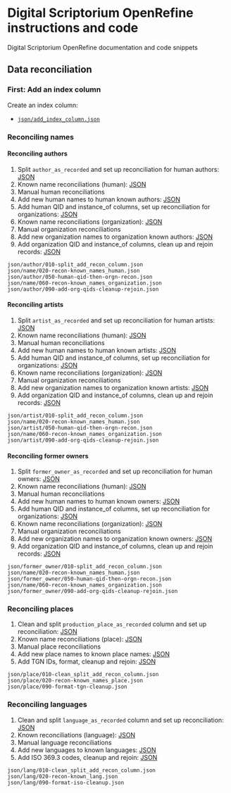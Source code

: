 # Digital Scriptorium OpenRefine instructions and code

Digital Scriptorium OpenRefine documentation and code snippets

## Data reconciliation

### First: Add an index column

Create an index column:

- [`json/add_index_column.json`][add_index_column]

[add_index_column]:   json/add_index_column.json    "Add index column"

### Reconciling names

#### Reconciling authors

1. Split `author_as_recorded` and set up reconciliation for human authors:          [JSON][author_split]
2. Known name reconciliations (human):                                              [JSON][known_names_human]
3. Manual human reconciliations
4. Add new human names to human known authors:                                      [JSON][known_names_human]
5. Add human QID and instance_of columns, set up reconciliation for organizations:  [JSON][author_add_human_qids]
6. Known name reconciliations (organization):                                       [JSON][known_names_orgn]
7. Manual organization reconciliations
8. Add new organization names to organization known authors:                        [JSON][known_names_orgn]
9. Add organization QID and instance_of columns, clean up and rejoin records:       [JSON][author_orgn_qids_merge_cleanup]

[author_split]:                    json/author/010-split_add_recon_column.json
[known_names_human]:               json/name/020-recon-known_names_human.json
[author_add_human_qids]:           json/author/050-human-qid-then-orgn-recon.json
[known_names_orgn]:                json/name/060-recon-known_names_organization.json
[author_orgn_qids_merge_cleanup]:  json/author/090-add-org-qids-cleanup-rejoin.json

```
json/author/010-split_add_recon_column.json
json/name/020-recon-known_names_human.json
json/author/050-human-qid-then-orgn-recon.json
json/name/060-recon-known_names_organization.json
json/author/090-add-org-qids-cleanup-rejoin.json
```

#### Reconciling artists

1. Split `artist_as_recorded` and set up reconciliation for human artists:          [JSON][artist_split]
2. Known name reconciliations (human):                                              [JSON][known_names_human]
3. Manual human reconciliations
4. Add new human names to human known artists:                                      [JSON][known_names_human]
5. Add human QID and instance_of columns, set up reconciliation for organizations:  [JSON][artist_add_human_qids]
6. Known name reconciliations (organization):                                       [JSON][known_names_orgn]
7. Manual organization reconciliations
8. Add new organization names to organization known artists:                        [JSON][known_names_orgn]
9. Add organization QID and instance_of columns, clean up and rejoin records:       [JSON][artist_orgn_qids_merge_cleanup]

[artist_split]:                    json/artist/010-split_add_recon_column.json
[known_names_human]:               json/name/020-recon-known_names_human.json
[artist_add_human_qids]:           json/artist/050-human-qid-then-orgn-recon.json
[known_names_orgn]:                json/name/060-recon-known_names_organization.json
[artist_orgn_qids_merge_cleanup]:  json/artist/090-add-org-qids-cleanup-rejoin.json

```
json/artist/010-split_add_recon_column.json
json/name/020-recon-known_names_human.json
json/artist/050-human-qid-then-orgn-recon.json
json/name/060-recon-known_names_organization.json
json/artist/090-add-org-qids-cleanup-rejoin.json
```

#### Reconciling former owners

1. Split `former_owner_as_recorded` and set up reconciliation for human owners:     [JSON][fo_split]
2. Known name reconciliations (human):                                              [JSON][known_names_human]
3. Manual human reconciliations
4. Add new human names to human known owners:                                       [JSON][known_names_human]
5. Add human QID and instance_of columns, set up reconciliation for organizations:  [JSON][fo_add_human_qids]
6. Known name reconciliations (organization):                                       [JSON][known_names_orgn]
7. Manual organization reconciliations
8. Add new organization names to organization known owners:                         [JSON][known_names_orgn]
9. Add organization QID and instance_of columns, clean up and rejoin records:       [JSON][fo_orgn_qids_merge_cleanup]

[fo_split]:                    json/former_owner/010-split_add_recon_column.json
[known_names_human]:           json/name/020-recon-known_names_human.json
[fo_add_human_qids]:           json/former_owner/050-human-qid-then-orgn-recon.json
[known_names_orgn]:            json/name/060-recon-known_names_organization.json
[fo_orgn_qids_merge_cleanup]:  json/former_owner/090-add-org-qids-cleanup-rejoin.json

```
json/former_owner/010-split_add_recon_column.json
json/name/020-recon-known_names_human.json
json/former_owner/050-human-qid-then-orgn-recon.json
json/name/060-recon-known_names_organization.json
json/former_owner/090-add-org-qids-cleanup-rejoin.json
```

### Reconciling places

1. Clean and split `production_place_as_recorded` column and set up reconciliation: [JSON][place_split]
2. Known name reconciliations (place):                                              [JSON][place_known_names]
3. Manual place reconciliations
4. Add new place names to known place names:                                        [JSON][place_known_names]
5. Add TGN IDs, format, cleanup and rejoin:                                         [JSON][place_tgn_merge_cleanup]

[place_split]:              json/place/010-clean_split_add_recon_column.json
[place_known_names]:        json/place/020-recon-known_names_place.json
[place_tgn_merge_cleanup]:  json/place/090-format-tgn-cleanup.json

```
json/place/010-clean_split_add_recon_column.json
json/place/020-recon-known_names_place.json
json/place/090-format-tgn-cleanup.json
```

### Reconciling languages

1. Clean and split `language_as_recorded` column and set up reconciliation:         [JSON][lang_split]
2. Known reconciliations (language):                                                [JSON][lang_known]
3. Manual language reconciliations
4. Add new languages to known languages:                                            [JSON][lang_known]
5. Add ISO 369.3 codes, cleanup and rejoin:                                         [JSON][lang_iso_merge_cleanup]

[lang_split]:              json/lang/010-clean_split_add_recon_column.json
[lang_known]:              json/lang/020-recon-known_lang.json
[lang_iso_merge_cleanup]:  json/lang/090-format-iso-cleanup.json

```
json/lang/010-clean_split_add_recon_column.json
json/lang/020-recon-known_lang.json
json/lang/090-format-iso-cleanup.json
```

